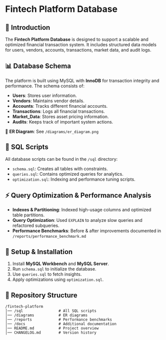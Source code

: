 # Fintech Platform Database

## 📌 Introduction
The **Fintech Platform Database** is designed to support a scalable and optimized financial transaction system. It includes structured data models for users, vendors, accounts, transactions, market data, and audit logs.

## 📊 Database Schema
The platform is built using MySQL with **InnoDB** for transaction integrity and performance. The schema consists of:

- **Users**: Stores user information.
- **Vendors**: Maintains vendor details.
- **Accounts**: Tracks different financial accounts.
- **Transactions**: Logs all financial transactions.
- **Market_Data**: Stores asset pricing information.
- **Audits**: Keeps track of important system actions.

📌 **ER Diagram**: See `/diagrams/er_diagram.png`

## 📑 SQL Scripts
All database scripts can be found in the `/sql` directory:
- `schema.sql`: Creates all tables with constraints.
- `queries.sql`: Contains optimized queries for analytics.
- `optimization.sql`: Indexing and performance tuning scripts.

## ⚡ Query Optimization & Performance Analysis
- **Indexes & Partitioning**: Indexed high-usage columns and optimized table partitions.
- **Query Optimization**: Used `EXPLAIN` to analyze slow queries and refactored subqueries.
- **Performance Benchmarks**: Before & after improvements documented in `/reports/performance_benchmark.md`

## 🚀 Setup & Installation
1. Install **MySQL Workbench** and **MySQL Server**.
2. Run `schema.sql` to initialize the database.
3. Use `queries.sql` to fetch insights.
4. Apply optimizations using `optimization.sql`.

## 📂 Repository Structure
```
/fintech-platform
│── /sql                # All SQL scripts
│── /diagrams           # ER diagrams
│── /reports            # Performance benchmarks
│── /docs               # Additional documentation
│── README.md           # Project overview
│── CHANGELOG.md        # Version history
```



